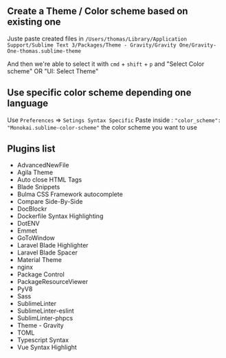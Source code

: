 ## Create a Theme / Color scheme based on existing one

Juste paste created files in `/Users/thomas/Library/Application Support/Sublime Text 3/Packages/Theme - Gravity/Gravity One/Gravity-One-thomas.sublime-theme`  

And then we're able to select it with `cmd` + `shift` + `p` and "Select Color scheme" OR "UI: Select Theme"

## Use specific color scheme depending one language

Use `Preferences` => `Setings Syntax Specific`
Paste inside : `"color_scheme": "Monokai.sublime-color-scheme"` the color scheme you want to use

## Plugins list

- AdvancedNewFile
- Agila Theme
- Auto close HTML Tags
- Blade Snippets
- Bulma CSS Framework autocomplete
- Compare Side-By-Side
- DocBlockr
- Dockerfile Syntax Highlighting
- DotENV
- Emmet
- GoToWindow
- Laravel Blade Highlighter
- Laravel Blade Spacer
- Material Theme
- nginx
- Package Control
- PackageResourceViewer
- PyV8
- Sass
- SublimeLinter
- SublimeLinter-eslint
- SublimLinter-phpcs
- Theme - Gravity
- TOML
- Typescript Syntax
- Vue Syntax Highlight
